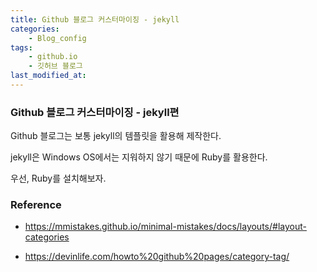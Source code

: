 ```yaml
---
title: Github 블로그 커스터마이징 - jekyll
categories:	
    - Blog_config
tags:
    - github.io 
	- 깃허브 블로그
last_modified_at:
---
```




### Github 블로그 커스터마이징 - jekyll편

Github 블로그는 보통 jekyll의 템플릿을 활용해 제작한다.

jekyll은 Windows OS에서는 지워하지 않기 때문에 Ruby를 활용한다.



우선, Ruby를 설치해보자.



### Reference

- https://mmistakes.github.io/minimal-mistakes/docs/layouts/#layout-categories

- https://devinlife.com/howto%20github%20pages/category-tag/



